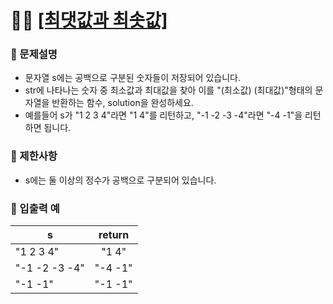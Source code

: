 # ✍🏻 <a href = "https://programmers.co.kr/learn/courses/30/lessons/12939" target=_blank >[최댓값과 최솟값]</a>

### 📖 문제설명
- 문자열 s에는 공백으로 구분된 숫자들이 저장되어 있습니다. 
- str에 나타나는 숫자 중 최소값과 최대값을 찾아 이를 "(최소값) (최대값)"형태의 문자열을 반환하는 함수, solution을 완성하세요.
- 예를들어 s가 "1 2 3 4"라면 "1 4"를 리턴하고, "-1 -2 -3 -4"라면 "-4 -1"을 리턴하면 됩니다.

### 📖 제한사항
- s에는 둘 이상의 정수가 공백으로 구분되어 있습니다.

### 📖 입출력 예
| s             |  return |
|---------------|:-------:|
| "1 2 3 4"     |  "1 4"  |
| "-1 -2 -3 -4" | "-4 -1" |
| "-1 -1"       | "-1 -1" |